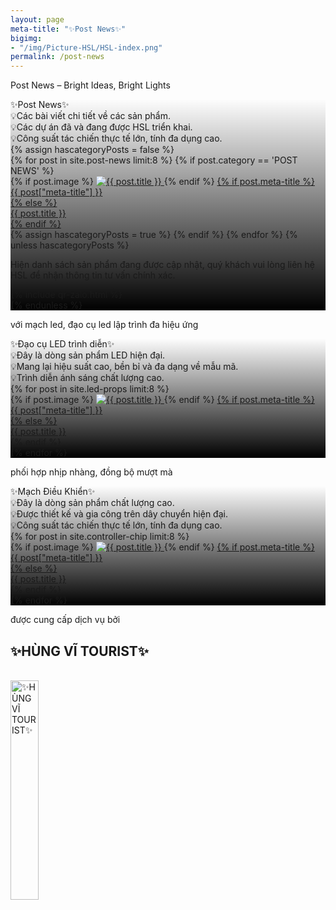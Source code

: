 ```yaml
---
layout: page
meta-title: "✨Post News✨"
bigimg:
- "/img/Picture-HSL/HSL-index.png"
permalink: /post-news
---
```


<!-- Layer 1 -->

<div class="gradient-bg">
  <div class="gradient-text">
    <p>Post News – Bright Ideas, Bright Lights</p>
  </div>
</div>

<div id="ledPixel" class="content-index" style="
      background: 
        linear-gradient(to bottom, rgba(0, 0, 0, 0) 0%, rgba(0, 0, 0, 1) 100%), 
        url('/img/Picture-HSL/HSL-index.png');
      background-size: cover; /* Ảnh nền bao phủ toàn bộ vùng */
      background-position: center; /* Căn giữa ảnh nền */
      background-repeat: no-repeat; /* Không lặp lại ảnh nền */
        ">
  <div class="summary">
    ✨Post News✨
  </div>
  <div class="description-content-index-sp">
    💡Các bài viết chi tiết về các sản phẩm.<br>
    💡Các dự án đã và đang được HSL triển khai.<br>
    💡Công suất tác chiến thực tế lớn, tính đa dụng cao.
  </div>
  {% assign hascategoryPosts = false %}
  <div class="details">
    {% for post in site.post-news limit:8 %}
	{% if post.category == 'POST NEWS' %}
    <div class="component">
      {% if post.image %}
      <!-- Ảnh đại diện bài đăng -->
      <a href="{{ post.url | prepend: site.baseurl }}">
        <img src="{{ post.image }}" alt="{{ post.title }}" class="avatar" loading="lazy">
      </a>
      {% endif %}
      <!-- Tiêu đề bài đăng -->
      <a href="{{ post.url | prepend: site.baseurl }}">
        {% if post.meta-title %}
        <div class="component-name">{{ post["meta-title"] }}</div>
        {% else %}
        <div class="component-name">{{ post.title }}</div>
        {% endif %}
      </a>
    </div>
	{% assign hascategoryPosts = true %}
	{% endif %}
    {% endfor %}
	<!-- Report hascategoryPosts -->
	{% unless hascategoryPosts %}
	<div class="text-center">
		<p>Hiện danh sách sản phẩm đang được cập nhật, quý khách vui lòng liên hệ HSL để nhận thông tin tư vấn chính xác.
		</p>
    {% include qr-zalo.html %}
	</div>
	{% endunless %}
  </div>
</div>

<!-- Layer 2 -->

<div class="gradient-bg">
  <div class="gradient-text">
    <p>với mạch led, đạo cụ led lập trình đa hiệu ứng</p>
  </div>
</div>


<div class="content-index" style="
      background: 
        linear-gradient(to bottom, rgba(0, 0, 0, 0) 0%, rgba(0, 0, 0, 1) 100%), 
        url('/img/Picture-HSL/HSL-index.png');
      background-size: cover; /* Ảnh nền bao phủ toàn bộ vùng */
      background-position: center; /* Căn giữa ảnh nền */
      background-repeat: no-repeat; /* Không lặp lại ảnh nền */
        ">
  <div class="summary">
    ✨Đạo cụ LED trình diễn✨
  </div>
  <div class="description-content-index-sp">
    💡Đây là dòng sản phẩm LED hiện đại.<br>
    💡Mang lại hiệu suất cao, bền bỉ và đa dạng về mẫu mã. <br>
    💡Trình diễn ánh sáng chất lượng cao.
  </div>
  <div class="details">
    {% for post in site.led-props limit:8 %}
    <div class="component">
      {% if post.image %}
      <!-- Ảnh đại diện bài đăng -->
      <a href="{{ post.url | prepend: site.baseurl }}">
        <img src="{{ post.image }}" alt="{{ post.title }}" class="avatar" loading="lazy">
      </a>
      {% endif %}
      <!-- Tiêu đề bài đăng -->
      <a href="{{ post.url | prepend: site.baseurl }}">
        {% if post.meta-title %}
        <div class="component-name">{{ post["meta-title"] }}</div>
        {% else %}
        <div class="component-name">{{ post.title }}</div>
        {% endif %}
      </a>
    </div>
    {% endfor %}
  </div>
</div>

<!-- Layer 3 -->

<div class="gradient-bg">
  <div class="gradient-text">
    <p>phối hợp nhịp nhàng, đồng bộ mượt mà</p>
  </div>
</div>

<div class="content-index" style="
      background: 
        linear-gradient(to bottom, rgba(0, 0, 0, 0) 0%, rgba(0, 0, 0, 1) 100%), 
        url('/img/Picture-HSL/HSL-index.png');
      background-size: cover; /* Ảnh nền bao phủ toàn bộ vùng */
      background-position: center; /* Căn giữa ảnh nền */
      background-repeat: no-repeat; /* Không lặp lại ảnh nền */
        ">
  <div class="summary">
    ✨Mạch Điều Khiển✨
  </div>
  <div class="description-content-index-sp">
    💡Đây là dòng sản phẩm chất lượng cao.<br>
    💡Được thiết kế và gia công trên dây chuyển hiện đại. <br>
    💡Công suất tác chiến thực tế lớn, tính đa dụng cao.
  </div>
  <div class="details">
    {% for post in site.controller-chip limit:8 %}
    <div class="component">
      {% if post.image %}
      <!-- Ảnh đại diện bài đăng -->
      <a href="{{ post.url | prepend: site.baseurl }}">
        <img src="{{ post.image }}" alt="{{ post.title }}" class="avatar" loading="lazy">
      </a>
      {% endif %}
      <!-- Tiêu đề bài đăng -->
      <a href="{{ post.url | prepend: site.baseurl }}">
        {% if post.meta-title %}
        <div class="component-name">{{ post["meta-title"] }}</div>
        {% else %}
        <div class="component-name">{{ post.title }}</div>
        {% endif %}
      </a>
    </div>
    {% endfor %}
  </div>
</div>

<!-- Layer 4 -->

<div class="gradient-bg">
  <div class="gradient-text">
    <P>được cung cấp dịch vụ bởi</P><h2>✨HÙNG VĨ TOURIST✨</h2>
    <br>
    <div class="text-center">
      <a target="_blank" rel="noopener" href="/" class="project-link" title="✨HÙNG VĨ TOURIST✨">
        <img src="{{ site.baseurl }}/img/Picture-HSL/logo-trans.png" class="img-rounded" loading="lazy" alt="✨HÙNG VĨ TOURIST✨" width="30%" />
      </a>
    </div>
  </div>
</div>